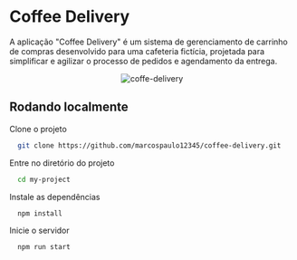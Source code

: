 
# Coffee Delivery

A aplicação "Coffee Delivery" é um sistema de gerenciamento de carrinho de compras desenvolvido para uma cafeteria fictícia, projetada para simplificar e agilizar o processo de pedidos e agendamento da entrega.

<p align="center">
  <img alt="coffe-delivery" src="https://repository-images.githubusercontent.com/653106439/787686f4-b95b-42ce-ae45-6e1cd9386e44">
</p>

## Rodando localmente

Clone o projeto

```bash
  git clone https://github.com/marcospaulo12345/coffee-delivery.git
```

Entre no diretório do projeto

```bash
  cd my-project
```

Instale as dependências

```bash
  npm install
```

Inicie o servidor

```bash
  npm run start
```

